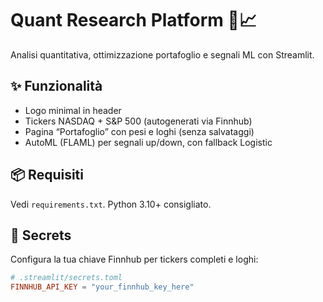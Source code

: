 # Quant Research Platform 🧠📈

Analisi quantitativa, ottimizzazione portafoglio e segnali ML con Streamlit.

## ✨ Funzionalità
- Logo minimal in header
- Tickers NASDAQ + S&P 500 (autogenerati via Finnhub)
- Pagina “Portafoglio” con pesi e loghi (senza salvataggi)
- AutoML (FLAML) per segnali up/down, con fallback Logistic

## 📦 Requisiti
Vedi `requirements.txt`. Python 3.10+ consigliato.

## 🔑 Secrets
Configura la tua chiave Finnhub per tickers completi e loghi:
```toml
# .streamlit/secrets.toml
FINNHUB_API_KEY = "your_finnhub_key_here"
